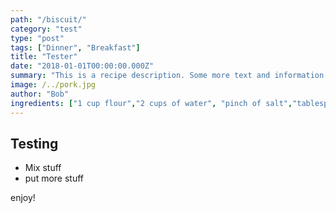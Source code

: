 ```yaml
---
path: "/biscuit/"
category: "test"
type: "post"
tags: ["Dinner", "Breakfast"]
title: "Tester"
date: "2018-01-01T00:00:00.000Z"
summary: "This is a recipe description. Some more text and information about the recipe is here. Click in to find more information about the recipe."
image: /../pork.jpg
author: "Bob"
ingredients: ["1 cup flour","2 cups of water", "pinch of salt","tablespoon of sauce"]
---
```

## Testing

* Mix stuff
* put more stuff

enjoy!
